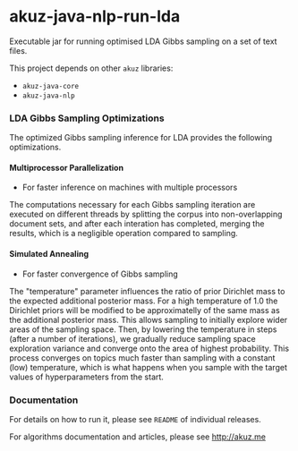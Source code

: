 akuz-java-nlp-run-lda
=====================

Executable jar for running optimised LDA Gibbs sampling on a set of text files.

This project depends on other `akuz` libraries:

  * `akuz-java-core`
  * `akuz-java-nlp`

### LDA Gibbs Sampling Optimizations

The optimized Gibbs sampling inference for LDA
provides the following optimizations.

#### Multiprocessor Parallelization 

* For faster inference on machines with multiple processors

The computations necessary for each Gibbs sampling
iteration are executed on different threads by splitting
the corpus into non-overlapping document sets, and after
each interation has completed, merging the results, which
is a negligible operation compared to sampling.

#### Simulated Annealing 

* For faster convergence of Gibbs sampling

The "temperature" parameter influences the ratio of prior
Dirichlet mass to the expected additional posterior mass. For a high 
temperature of 1.0 the Dirichlet priors will be modified 
to be approximatelly of the same mass as the additional
posterior mass. This allows sampling to initially explore
wider areas of the sampling space. Then, by lowering the 
temperature in steps (after a number of iterations), we 
gradually reduce sampling space exploration variance
and converge onto the area of highest probability.
This process converges on topics much faster than
sampling with a constant (low) temperature, which
is what happens when you sample with the target
values of hyperparameters from the start.

### Documentation

For details on how to run it, please see `README` of individual releases.

For algorithms documentation and articles, please see <http://akuz.me>
